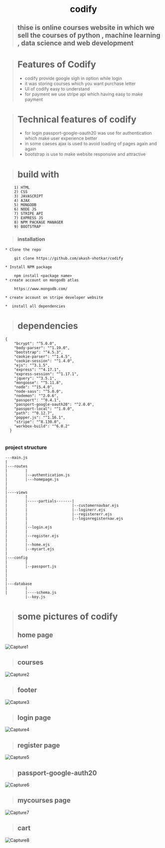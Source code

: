 # <h1 align="center"> codify
> ## thise is online courses website in which we sell the courses of python , machine learning , data science and web development

># Features of Codify
> * codify provide google sigh in option while login
> * it was storing courses which you want purchase letter
> * UI of codify easy  to understand
> *  for payment we use stripe api which having easy to make payment


># Technical features of codify
>   * for login  passport-google-oauth20 was use for authentication which make user experience better
>* in some caeses  ajax is used to avoid loading of pages again and again
>* bootstrap is use to make website responsive and attractive


> # build with
```
    1) HTML
    2) CSS
    3) JAVASCRIPT
    4) AJAX
    5) MONGODB
    6) NODE JS
    7) STRIPE API
    7) EXPRESS JS
    8) NPM PACKAGE MANAGER
    9) BOOTSTRAP
```




>### installation

    * Clone the repo
        
        git clone https://github.com/akash-vhotkar/codify

    * Install NPM package

        npm install <package name>
    * create account on mongodb atlas

        https://www.mongodb.com/

    * create account on stripe developer website

    *  install all dependencies  


># dependencies
```
{
    "bcrypt": "^5.0.0",
    "body-parser": "^1.19.0",
    "bootstrap": "^4.5.3",
    "cookie-parser": "^1.4.5",
    "cookie-session": "^1.4.0",
    "ejs": "^3.1.5",
    "express": "^4.17.1",
    "express-session": "^1.17.1",
    "jquery": "^3.5.1",
    "mongoose": "^5.11.8",
    "node": "^15.4.0",
    "node-sass": "^5.0.0",
    "nodemon": "^2.0.6",
    "passport": "^0.4.1",
    "passport-google-oauth20": "^2.0.0",
    "passport-local": "^1.0.0",
    "path": "^0.12.7",
    "popper.js": "^1.16.1",
    "stripe": "^8.130.0",
    "workbox-build": "^6.0.2"
  }


```
### project structure

```
---main.js
|
|---routes
|        |
|        |--authentication.js
|        |---homepage.js
|
|
|----views
|        |
|        |-----partials-------|
|        |                    |--customernavbar.ejs
|        |                    |--loginerr.ejs
|        |                    |--registererr.ejs
|        |                    |--loginregisternav.ejs
|        |
|        |--login.ejs
|        |
|        |--register.ejs
|        |
|        |--home.ejs
|        |--mycart.ejs
|
|---config
|        |
|        |--passport.js
|        
|
|
|---database
|        |
|        |----schema.js
         |--key.js   

```

> # some pictures of codify
> ## home page
![Capture1](https://user-images.githubusercontent.com/59597612/104131242-4a81f800-539b-11eb-85f1-bd731ae51731.PNG)
> ## courses
![Capture2](https://user-images.githubusercontent.com/59597612/104131245-4f46ac00-539b-11eb-9276-f0fa7c5f257f.PNG)
> ## footer
![Capture3](https://user-images.githubusercontent.com/59597612/104131257-5a99d780-539b-11eb-922b-0a5c47593d33.PNG)
> ## login page
![Capture4](https://user-images.githubusercontent.com/59597612/104131259-5d94c800-539b-11eb-8bde-39bf9fa51ef8.PNG)
>## register page
![Capture5](https://user-images.githubusercontent.com/59597612/104131262-61284f00-539b-11eb-9b2e-c8b477bb1a61.PNG)
> ## passport-google-auth20
![Capture6](https://user-images.githubusercontent.com/59597612/104131268-65546c80-539b-11eb-98ec-5077752b9344.PNG)
> ## mycourses page
![Capture7](https://user-images.githubusercontent.com/59597612/104131270-684f5d00-539b-11eb-95e4-7a870479dbee.PNG)
> ## cart 
![Capture8](https://user-images.githubusercontent.com/59597612/104131278-6be2e400-539b-11eb-90dc-05c2515403bb.PNG)


